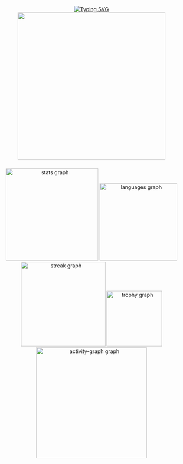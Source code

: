 <div align="center">
      <a href="https://git.io/typing-svg"><img src="https://readme-typing-svg.demolab.com?font=Fira+Code&size=15&pause=1000&color=808080&center=true&vCenter=true&multiline=true&repeat=false&random=false&width=950&height=75&lines=always+try+to+be+deserve+better.;“opwx+was+here+bitch”." alt="Typing SVG" /></a>

<div align="center">
  <img height="400" src="https://64.media.tumblr.com/3179fc326c295ea75d2b1949d81d91d5/tumblr_p1xydubn8K1s8yicyo1_540.gifv"  />
</div>

###

<div align="center">
  <img src="https://github-readme-stats.vercel.app/api?username=opwx&hide_title=false&hide_rank=false&show_icons=true&include_all_commits=true&count_private=true&disable_animations=false&theme=gotham&locale=en&hide_border=false&order=1" height="250" alt="stats graph"  />
  <img src="https://github-readme-stats.vercel.app/api/top-langs?username=opwx&locale=en&hide_title=false&layout=compact&card_width=320&langs_count=5&theme=gotham&hide_border=false&order=2" height="210" alt="languages graph"  />
  <img src="https://streak-stats.demolab.com?user=opwx&locale=en&mode=daily&theme=gotham&hide_border=false&border_radius=5&order=3" height="229" alt="streak graph"  />
  <img src="https://github-profile-trophy.vercel.app?username=opwx&theme=discord&column=-1&row=1&margin-w=8&margin-h=8&no-bg=true&no-frame=false&order=4" height="150" alt="trophy graph"  />
  <img src="https://github-readme-activity-graph.vercel.app/graph?username=opwx&radius=16&theme=gotham&area=true&order=5" height="300" alt="activity-graph graph"  />
</div>

###

###
